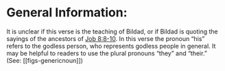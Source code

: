 # General Information:

It is unclear if this verse is the teaching of Bildad, or if Bildad is quoting the sayings of the ancestors of [Job 8:8-10](./08.md). In this verse the pronoun “his” refers to the godless person, who represents godless people in general. It may be helpful to readers to use the plural pronouns “they” and “their.” (See: [[figs-genericnoun]])